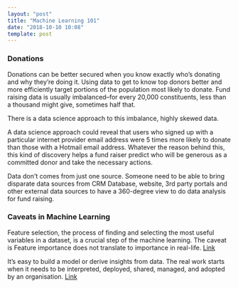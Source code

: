 ```yaml
---
layout: "post"
title: "Machine Learning 101"
date: "2018-10-10 10:08"
template: post
---
```




### Donations

Donations can be better secured when you know exactly who’s donating and why they’re doing it. Using data to get to know top donors better and more efficiently target portions of the population most likely to donate. Fund raising data is usually imbalanced–for every 20,000 constituents, less than a thousand might give, sometimes half that.

There is a data science approach to this imbalance, highly skewed data.

A data science approach could reveal that users who signed up with a particular internet provider email address were 5 times more likely to donate than those with a Hotmail email address. Whatever the reason behind this, this kind of discovery helps a fund raiser predict who will be generous as a committed donor and take the necessary actions.

Data don't comes from just one source. Someone need to be able to bring disparate data sources from CRM Database, website, 3rd party portals and other external data sources to have a 360-degree view to do data analysis for fund raising.



### Caveats in Machine Learning 

Feature selection, the process of finding and selecting the most useful variables in a dataset, is a crucial step of the machine learning. The caveat is Feature importance does not translate to importance in real-life.
[Link](https://hackernoon.com/why-feature-weights-in-a-machine-learning-model-are-meaningless-b0cd22a4c159)

It’s easy to build a model or derive insights from data. The real work starts when it needs to be interpreted, deployed, shared, managed, and adopted by an organisation.  [Link](https://blogs.sas.com/content/hiddeninsights/2018/08/02/dutch-data-science-part-7/)
